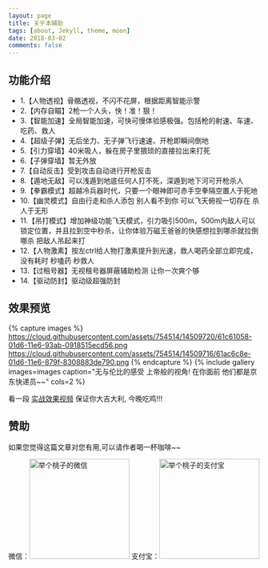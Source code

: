 ```yaml
---
layout: page
title: 关于本辅助
tags: [about, Jekyll, theme, moon]
date: 2018-03-02
comments: false
---
```

    

## 功能介绍
* 1.【人物透视】骨骼透视，不闪不花屏，根据距离智能示警
* 2.【内存自瞄】2枪一个人头，快！准！狠！
* 3.【智能加速】全局智能加速，可快可慢体验感极强。包括枪的射速、车速、吃药、救人
* 4.【超级子弹】无后坐力、无子弹飞行速速、开枪即瞬间倒地
* 5.【引力穿墙】40米吸人，躲在房子里猥琐的直接拉出来打死
* 6.【子弹穿墙】暂无外放
* 7.【自动反击】受到攻击自动进行开枪反击
* 8.【遁地无敌】可以浅遁到地底任何人打不死，深遁到地下河可开枪杀人
* 9.【拳霸模式】超越冷兵器时代，只要一个眼神即可赤手空拳隔空置人于死地
* 10.【幽灵模式】自由行走和杀人添包 别人看不到你 可以飞天俯视一切存在 杀人于无形   
* 11.【吊打模式】增加神级功能飞天模式，引力吸引500m，500m内敌人可以锁定位置，并且拉到空中秒杀，让你体验万磁王爸爸的快感想拉到哪杀就拉倒哪杀   把敌人吊起来打
* 12.【人物激素】按左ctrl给人物打激素提升到光速，救人喝药全部立即完成，没有耗时 秒嗑药 秒救人
* 13.【过租号器】无视租号器屏蔽辅助检测 让你一次爽个够
* 14.【驱动防封】驱动级超强防封

## 效果预览

{% capture images %}
    https://cloud.githubusercontent.com/assets/754514/14509720/61c61058-01d6-11e6-93ab-0918515ecd56.png
    https://cloud.githubusercontent.com/assets/754514/14509716/61ac6c8e-01d6-11e6-879f-8308883de790.png
{% endcapture %}
{% include gallery images=images caption="无与伦比的感受 上帝般的视角! 在你面前 他们都是京东快递员~~" cols=2 %}

看一段  [实战效果视频](http://taylantatli.github.io/Moon)  保证你大吉大利, 今晚吃鸡!!!

## 赞助

如果您觉得这篇文章对您有用,可以请作者喝一杯咖啡~~

微信：<img src="{{site.url}}/assets/img/wx.png" style="width:200px;heigth:200px;display:inline-block" alt="举个桃子的微信">
支付宝：<img src="{{site.url}}/assets/img/zfb.png" style="width:200px;heigth:200px;display:inline-block" alt="举个桃子的支付宝">